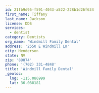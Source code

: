 ```yaml
---
id: 21fb9d95-f591-4043-a522-228b1d26f634
first_name: Tiffany
last_name: Jackson
license: DDS
services:
  - dentist
category: Dentists
org_name: 'Windmill Family Dental'
address: '2550 E Windmill Ln'
city: Henderson
state: NV
zip: '89074'
phone: '(702) 331-4848'
title: 'Windmill Family Dental'
_geoloc:
  lng: -115.086999
  lat: 36.038181
---
```

